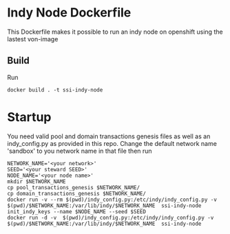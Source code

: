 # Indy Node Dockerfile

This Dockerfile makes it possible to run an indy node on openshift using the lastest von-image

## Build

Run 
```
docker build . -t ssi-indy-node
```

# Startup

You need valid pool and domain transactions genesis files as well as an indy_config.py as provided in this repo. Change the default network name 'sandbox' to you network name in that file then run

```
NETWORK_NAME='<your network>'
SEED='<your steward SEED>'
NODE_NAME='<your node name>'
mkdir $NETWORK_NAME
cp pool_transactions_genesis $NETWORK_NAME/
cp domain_transactions_genesis $NETWORK_NAME/
docker run -v --rm $(pwd)/indy_config.py:/etc/indy/indy_config.py -v $(pwd)/$NETWORK_NAME:/var/lib/indy/$NETWORK_NAME  ssi-indy-node init_indy_keys --name $NODE_NAME --seed $SEED
docker run -d -v  $(pwd)/indy_config.py:/etc/indy/indy_config.py -v $(pwd)/$NETWORK_NAME:/var/lib/indy/$NETWORK_NAME  ssi-indy-node

```

